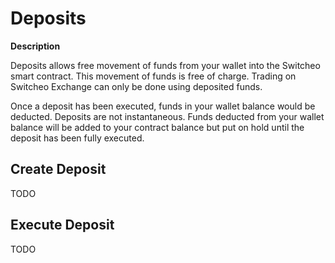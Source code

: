 # Deposits

**Description**

Deposits allows free movement of funds from your wallet into the Switcheo smart contract.
  This movement of funds is free of charge.
  Trading on Switcheo Exchange can only be done using deposited funds.

Once a deposit has been executed, funds in your wallet balance would be deducted.
  Deposits are not instantaneous.
  Funds deducted from your wallet balance will be added to your contract balance but put on hold until 
  the deposit has been fully executed.

## Create Deposit

TODO

## Execute Deposit

TODO
